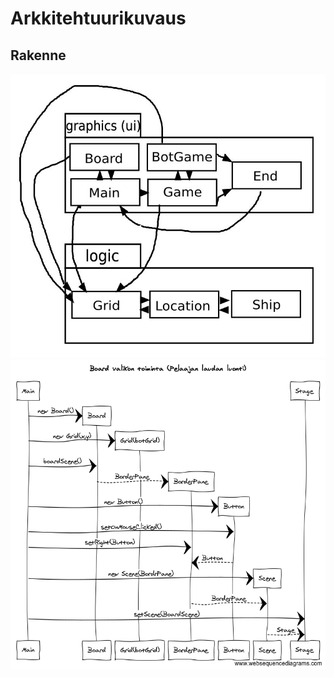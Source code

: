 #  Arkkitehtuurikuvaus

## Rakenne

![Pakkaus](https://github.com/jusba/ot-harjoitustyo/blob/master/Dokumentaatio/Images/pakkauskaavio.JPG)
![Sekvenssikaavio](https://github.com/jusba/ot-harjoitustyo/blob/master/Dokumentaatio/Images/Board_valikon_toiminta.png)
